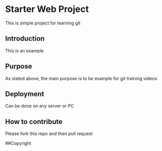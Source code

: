 # Starter Web Project

This is simple project for learning git

## Introduction

This is an example

## Purpose

As stated above, the main purpose is to be example for git training videos

## Deployment

Can be done on any server or PC

## How to contribute
Please fork this repo and then pull request

##Copyright